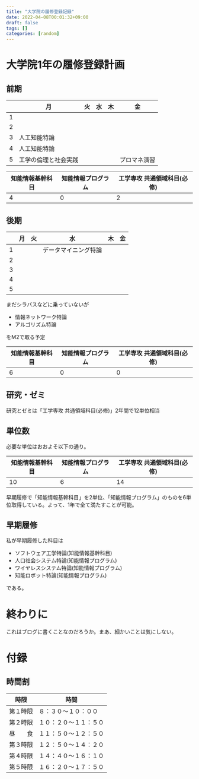 ```yaml
---
title: "大学院の履修登録記録"
date: 2022-04-08T00:01:32+09:00
draft: false
tags: []
categories: [random]
---
```


# 大学院1年の履修登録計画

## 前期

||月|火|水|木|金|
|----|----|----|----|----|----|
|1||||||
|2||||||
|3|人工知能特論||||
|4|人工知能特論|||||
|5|工学の倫理と社会実践||||プロマネ演習|

|知能情報基幹科目|知能情報プログラム|工学専攻 共通領域科目(必修)|
|----|----|----|
|4|0|2|

## 後期

||月|火|水|木|金|
|----|----|----|----|----|----|
|1|||データマイニング特論|||
|2||||||
|3||||||
|4||||||
|5||||||

まだシラバスなどに乗っていないが

- 情報ネットワーク特論
- アルゴリズム特論

をM2で取る予定

|知能情報基幹科目|知能情報プログラム|工学専攻 共通領域科目(必修)|
|----|----|----|
|6|0|0|

## 研究・ゼミ

研究とゼミは「工学専攻 共通領域科目(必修)」2年間で12単位相当

## 単位数

必要な単位はおおよそ以下の通り。

|知能情報基幹科目|知能情報プログラム|工学専攻 共通領域科目(必修)|
|----|----|----|
|10|6|14|

早期履修で「知能情報基幹科目」を2単位、「知能情報プログラム」のものを6単位取得している。よって、1年で全て満たすことが可能。

## 早期履修

私が早期履修した科目は

- ソフトウェア工学特論(知能情報基幹科目)
- 人口社会システム特論(知能情報プログラム)
- ワイヤレスシステム特論(知能情報プログラム)
- 知能ロボット特論(知能情報プログラム)

である。

# 終わりに

これはブログに書くことなのだろうか。まあ、細かいことは気にしない。

# 付録

## 時間割

|時限|時間|
|---|---|
|第１時限|８：３０～１０：００|
|第２時限|１０：２０～１１：５０|
|昼　　食|１１：５０～１２：５０|
|第３時限|１２：５０～１４：２０|
|第４時限|１４：４０～１６：１０|
|第５時限|１６：２０～１７：５０|
